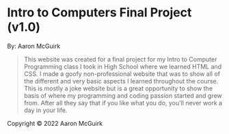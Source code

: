# Intro to Computers Final Project (v1.0)
By: Aaron McGuirk

> This website was created for a final project for my Intro to Computer Programming class I took in High School where we learned HTML and CSS. I made a goofy non-professional website that was to show all of the different and very basic aspects I learned throughout the course. This is mostly a joke website but is a great opportunity to show the basis of where my programming and coding passion started and grew from. After all they say that if you like what you do, you'll never work a day in your life.

Copyright © 2022 Aaron McGuirk
